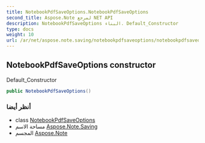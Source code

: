 ```yaml
---
title: NotebookPdfSaveOptions.NotebookPdfSaveOptions
second_title: Aspose.Note لمرجع NET API
description: NotebookPdfSaveOptions البناء. Default_Constructor
type: docs
weight: 10
url: /ar/net/aspose.note.saving/notebookpdfsaveoptions/notebookpdfsaveoptions/
---
```

## NotebookPdfSaveOptions constructor

Default_Constructor

```csharp
public NotebookPdfSaveOptions()
```

### أنظر أيضا

* class [NotebookPdfSaveOptions](../)
* مساحة الاسم [Aspose.Note.Saving](../../notebookpdfsaveoptions/)
* المجسم [Aspose.Note](../../../)



